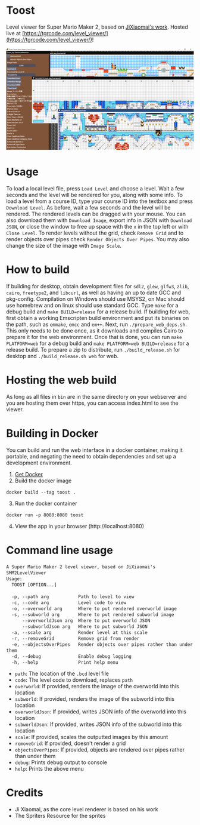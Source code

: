 # Toost

Level viewer for Super Mario Maker 2, based on [JiXiaomai's work](https://github.com/JiXiaomai/SMM2LevelViewer). Hosted live at [https://tgrcode.com/level_viewer/](https://tgrcode.com/level_viewer/)!

![Screenshot 1](screenshots/1.png)

# Usage
To load a local level file, press `Load Level` and choose a level. Wait a few seconds and the level will be rendered for you, along with some info. To load a level from a course ID, type your course ID into the textbox and press `Download Level`. As before, wait a few seconds and the level will be rendered. The rendered levels can be dragged with your mouse. You can also download them with `Download Image`, export info in JSON with `Download JSON`, or close the window to free up space with the `x` in the top left or with `Close Level`. To render levels without the grid, check `Remove Grid` and to render objects over pipes check `Render Objects Over Pipes`. You may also change the size of the image with `Image Scale`.

# How to build
If building for desktop, obtain development files for `sdl2`, `glew`, `glfw3`, `zlib`, `cairo`, `freetype2`, and `libcurl`, as well as having an up to date GCC and pkg-config. Compilation on Windows should use MSYS2, on Mac should use homebrew and on linux should use standard GCC. Type `make` for a debug build and `make BUILD=release` for a release build.
If building for web, first obtain a working Emscripten build environment and put its binaries on the path, such as `emmake`, `emcc` and `em++`. Next, run `./prepare_web_deps.sh`. This only needs to be done once, as it downloads and compiles Cairo to prepare it for the web environment. Once that is done, you can run `make PLATFORM=web` for a debug build and `make PLATFORM=web BUILD=release` for a release build. To prepare a zip to distribute, run `./build_release.sh` for desktop and `./build_release.sh web` for web.

# Hosting the web build
As long as all files in `bin` are in the same directory on your webserver and you are hosting them over https, you can access index.html to see the viewer.

# Building in Docker
You can build and run the web interface in a docker container, making it portable, and negating the need to obtain dependencies and set up a development environment.

1. [Get Docker](https://docs.docker.com/get-docker/)
2. Build the docker image

```
docker build --tag toost .
```

3. Run the docker container

```
docker run -p 8080:8080 toost
```

4. View the app in your browser (http://localhost:8080)


# Command line usage
```
A Super Mario Maker 2 level viewer, based on JiXiaomai's SMM2LevelViewer
Usage:
  TOOST [OPTION...]

  -p, --path arg           Path to level to view
  -c, --code arg           Level code to view
  -o, --overworld arg      Where to put rendered overworld image
  -s, --subworld arg       Where to put rendered subworld image
      --overworldJson arg  Where to put overworld JSON
      --subworldJson arg   Where to put subworld JSON
  -a, --scale arg          Render level at this scale
  -r, --removeGrid         Remove grid from render
  -e, --objectsOverPipes   Render objects over pipes rather than under them
  -d, --debug              Enable debug logging
  -h, --help               Print help menu
```
* `path`: The location of the `.bcd` level file
* `code`: The level code to download, replaces `path`
* `overworld`: If provided, renders the image of the overworld into this location
* `subworld`: If provided, renders the image of the subworld into this location
* `overworldJson`: If provided, writes JSON info of the overworld into this location
* `subworldJson`: If provided, writes JSON info of the subworld into this location
* `scale`: If provided, scales the outputted images by this amount
* `removeGrid`: If provided, doesn't render a grid
* `objectsOverPipes`: If provided, objects are rendered over pipes rather than under them
* `debug`: Prints debug output to console
* `help`: Prints the above menu

# Credits
* Ji Xiaomai, as the core level renderer is based on his work
* The Spriters Resource for the sprites